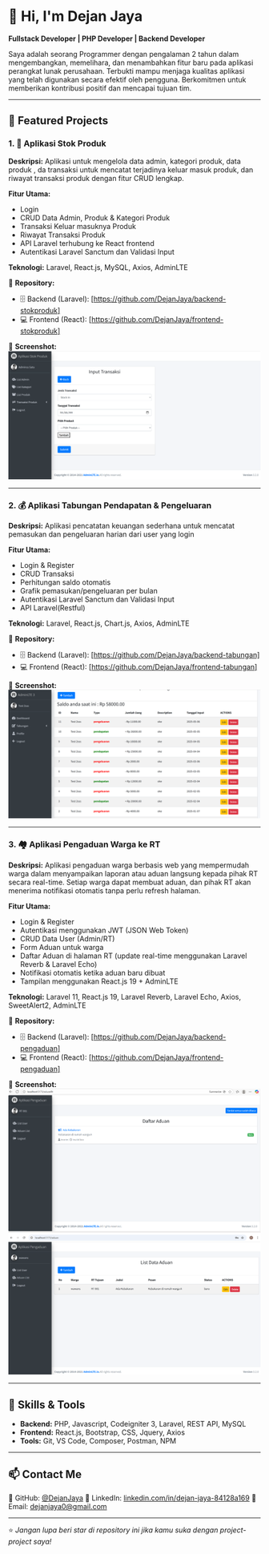 # 👋 Hi, I'm Dejan Jaya

**Fullstack Developer | PHP Developer | Backend Developer**

Saya adalah seorang Programmer dengan pengalaman 2 tahun dalam mengembangkan, memelihara, dan
menambahkan fitur baru pada aplikasi perangkat lunak perusahaan. Terbukti mampu menjaga kualitas aplikasi
yang telah digunakan secara efektif oleh pengguna. Berkomitmen untuk memberikan kontribusi positif dan
mencapai tujuan tim.

---

## 💼 Featured Projects

### 1. 🧾 Aplikasi Stok Produk

**Deskripsi:**
Aplikasi untuk mengelola data admin, kategori produk, data produk , da transaksi untuk mencatat terjadinya keluar masuk produk,
dan riwayat transaksi produk dengan fitur CRUD lengkap.

**Fitur Utama:**

- Login
- CRUD Data Admin, Produk & Kategori Produk
- Transaksi Keluar masuknya Produk
- Riwayat Transaksi Produk
- API Laravel terhubung ke React frontend
- Autentikasi Laravel Sanctum dan Validasi Input

**Teknologi:** Laravel, React.js, MySQL, Axios, AdminLTE

🔗 **Repository:**

- 🗄️ Backend (Laravel): [https://github.com/DejanJaya/backend-stokproduk]
- 💻 Frontend (React): [https://github.com/DejanJaya/frontend-stokproduk]

📸 **Screenshot:**
![Stok Produk](images/portfolio-stokproduk.png)

---

### 2. 💰 Aplikasi Tabungan Pendapatan & Pengeluaran

**Deskripsi:**
Aplikasi pencatatan keuangan sederhana untuk mencatat pemasukan dan pengeluaran harian dari user yang login

**Fitur Utama:**

- Login & Register
- CRUD Transaksi
- Perhitungan saldo otomatis
- Grafik pemasukan/pengeluaran per bulan
- Autentikasi Laravel Sanctum dan Validasi Input
- API Laravel(Restful)

**Teknologi:** Laravel, React.js, Chart.js, Axios, AdminLTE

🔗 **Repository:**

- 🗄️ Backend (Laravel): [https://github.com/DejanJaya/backend-tabungan]
- 💻 Frontend (React): [https://github.com/DejanJaya/frontend-tabungan]

📸 **Screenshot:**
![Tabungan](images/portfolio-tabungan.png)

---

### 3. 🏘️ Aplikasi Pengaduan Warga ke RT

**Deskripsi:**
Aplikasi pengaduan warga berbasis web yang mempermudah warga dalam menyampaikan laporan atau aduan langsung kepada pihak RT secara real-time. Setiap warga dapat membuat aduan, dan pihak RT akan menerima notifikasi otomatis tanpa perlu refresh halaman.

**Fitur Utama:**

- Login & Register
- Autentikasi menggunakan JWT (JSON Web Token)
- CRUD Data User (Admin/RT)
- Form Aduan untuk warga
- Daftar Aduan di halaman RT (update real-time menggunakan Laravel Reverb & Laravel Echo)
- Notifikasi otomatis ketika aduan baru dibuat
- Tampilan menggunakan React.js 19 + AdminLTE

**Teknologi:** Laravel 11, React.js 19, Laravel Reverb, Laravel Echo, Axios, SweetAlert2, AdminLTE

🔗 **Repository:**

- 🗄️ Backend (Laravel): [https://github.com/DejanJaya/backend-pengaduan]
- 💻 Frontend (React): [https://github.com/DejanJaya/frontend-pengaduan]

📸 **Screenshot:**
![Pengaduan Warga](images/list-aduan-warga-ke-rt.png)
![Notif di RT](images/list-aduan-warga.png)

---

## 🧰 Skills & Tools

- **Backend:** PHP, Javascript, Codeigniter 3, Laravel, REST API, MySQL
- **Frontend:** React.js, Bootstrap, CSS, Jquery, Axios
- **Tools:** Git, VS Code, Composer, Postman, NPM

---

## 📫 Contact Me

📍 GitHub: [@DejanJaya](https://github.com/DejanJaya)
💼 LinkedIn: [linkedin.com/in/dejan-jaya-84128a169](#)
📧 Email: [dejanjaya0@gmail.com](mailto:dejanjaya0@gmail.com)

---

⭐ _Jangan lupa beri star di repository ini jika kamu suka dengan project-project saya!_

